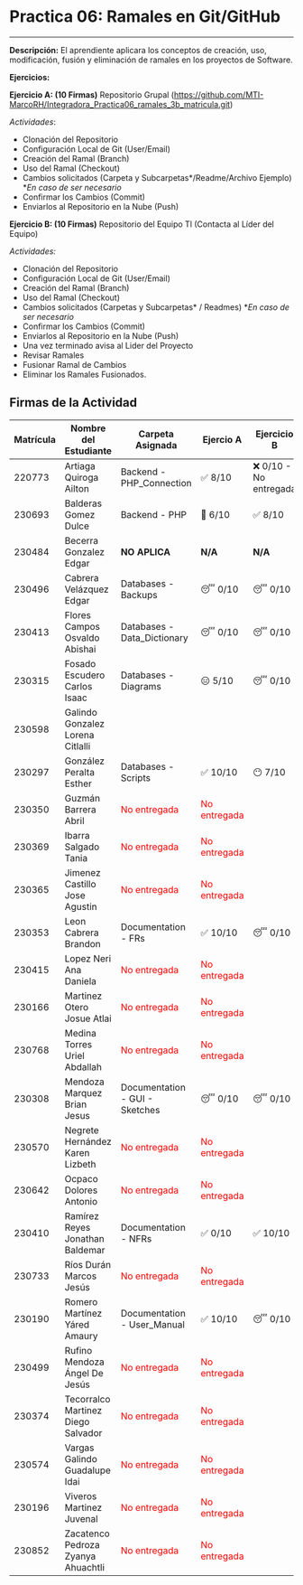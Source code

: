 
# Practica 06: Ramales en Git/GitHub
---------------------------------------------------------------------
**Descripción:** El aprendiente aplicara los conceptos de creación, uso, modificación, fusión y eliminación de ramales en los proyectos de Software. 

**Ejercicios:**

**Ejercicio A: (10 Firmas)** Repositorio Grupal (https://github.com/MTI-MarcoRH/Integradora_Practica06_ramales_3b_matricula.git)

*Actividades*:
- Clonación del Repositorio
- Configuración Local de Git (User/Email) 
- Creación del Ramal (Branch)
- Uso del Ramal (Checkout)
- Cambios solicitados (Carpeta y Subcarpetas*/Readme/Archivo Ejemplo)  **En caso de ser necesario*
- Confirmar los Cambios (Commit)
- Enviarlos al Repositorio en la Nube (Push)

**Ejercicio B: (10 Firmas)** Repositorio del Equipo Tl (Contacta al Líder del Equipo) 

*Actividades:*
- Clonación del Repositorio
- Configuración Local de Git (User/Email) 
- Creación del Ramal (Branch)
- Uso del Ramal (Checkout)
- Cambios solicitados (Carpetas y Subcarpetas* / Readmes)           **En caso de ser necesario*
- Confirmar los Cambios (Commit)
-  Enviarlos al Repositorio en la Nube (Push)
- Una vez terminado avisa al Lider del Proyecto
- Revisar Ramales
- Fusionar Ramal de Cambios
- Eliminar los Ramales Fusionados.

## Firmas de la Actividad

|Matrícula|Nombre del Estudiante|Carpeta Asignada|Ejercio A |Ejercicio B|Asesoría|
|---|---|---|---|---|---|
|220773|Artiaga Quiroga Ailton|Backend - PHP_Connection| ✅ 8/10| ❌ 0/10 - No entregada| No asistió|
|230693|Balderas Gomez Dulce|Backend - PHP| 🤨 6/10| ✅ 8/10 | 🤨 6/10 |
|230484|Becerra Gonzalez Edgar|**NO APLICA**| **N/A**| **N/A** | **N/A** */ |
|230496|Cabrera Velázquez Edgar|Databases - Backups|😴 0/10|😴 0/10 | No asistió |
|230413|Flores Campos Osvaldo Abishai|Databases - Data_Dictionary|😴 0/10|😴 0/10 | No asistió |
|230315|Fosado Escudero Carlos Isaac|Databases - Diagrams|😑 5/10|😴 0/10 |🤨3/10 |
|230598|Galindo Gonzalez Lorena Citlalli|
|230297|González Peralta Esther|Databases - Scripts|✅ 10/10|😶 7/10 |😶 7/10|
|230350|Guzmán Barrera Abril|<span style="color:red"> No entregada </span>|<span style="color:red"> No entregada </span>|
|230369|Ibarra Salgado Tania|<span style="color:red"> No entregada </span>|<span style="color:red"> No entregada </span>|
|230365|Jimenez Castillo Jose Agustin|<span style="color:red"> No entregada </span>|<span style="color:red"> No entregada </span>|
|230353|Leon Cabrera Brandon|Documentation - FRs|✅ 10/10 |😴 0/10 |🤨 3/10|
|230415|Lopez Neri Ana Daniela|<span style="color:red"> No entregada </span>|<span style="color:red"> No entregada </span>|
|230166|Martinez Otero Josue Atlai|<span style="color:red"> No entregada </span>|<span style="color:red"> No entregada </span>|
|230768|Medina Torres Uriel Abdallah|<span style="color:red"> No entregada </span>|<span style="color:red"> No entregada </span>|
|230308|Mendoza Marquez Brian Jesus|Documentation - GUI - Sketches|😴 0/10|😴 0/10 |No asistió|
|230570|Negrete Hernández Karen Lizbeth|<span style="color:red"> No entregada </span>|<span style="color:red"> No entregada </span>|
|230642|Ocpaco Dolores Antonio|<span style="color:red"> No entregada </span>|<span style="color:red"> No entregada </span>|
|230410|Ramírez Reyes Jonathan Baldemar|Documentation - NFRs|✅ 0/10|✅ 10/10 |✅ 10/10|
|230733|Ríos Durán Marcos Jesús|<span style="color:red"> No entregada </span>|<span style="color:red"> No entregada </span>|	
|230190|Romero Martínez Yáred Amaury|Documentation - User_Manual|✅ 10/10|😴 0/10 | No asistió |
|230499|Rufino Mendoza Ángel De Jesús|<span style="color:red"> No entregada </span>|<span style="color:red"> No entregada </span>|
|230374|Tecorralco Martinez Diego Salvador|<span style="color:red"> No entregada </span>|<span style="color:red"> No entregada </span>|
|230574|Vargas Galindo Guadalupe Idai|<span style="color:red"> No entregada </span>|<span style="color:red"> No entregada </span>|	
|230196|Viveros Martinez Juvenal|<span style="color:red"> No entregada </span>|<span style="color:red"> No entregada </span>|
|230852|Zacatenco Pedroza Zyanya Ahuachtli|<span style="color:red"> No entregada </span>|<span style="color:red"> No entregada </span>|
